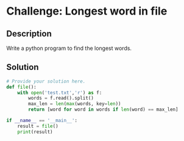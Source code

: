 # Challenge: Longest word in file

## Description

Write a python program to find the longest words.

## Solution

```python
# Provide your solution here.
def file():
    with open('test.txt','r') as f:
        words = f.read().split()
        max_len = len(max(words, key=len))
        return [word for word in words if len(word) == max_len]

if __name__ == '__main__':
    result = file()
    print(result)
